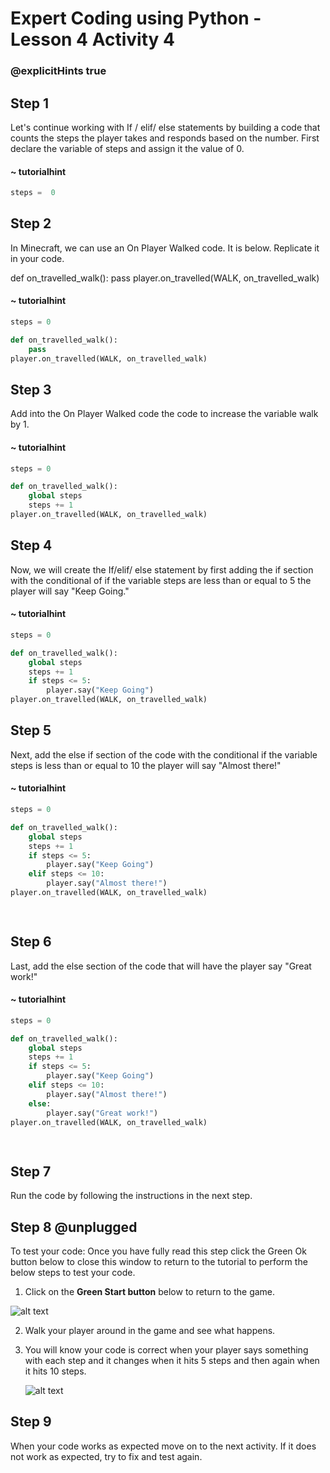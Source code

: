 # Expert Coding using Python - Lesson 4 Activity 4
### @explicitHints true

## Step 1

Let's continue working with If / elif/ else statements by building a code that counts the steps the player takes and responds based on the number. 
First declare the variable of steps and assign it the value of 0. 

#### ~ tutorialhint

```python 
steps =  0
```

## Step 2

In Minecraft, we can use an On Player Walked code.  It is below. Replicate it in your code. 

def on_travelled_walk():
    pass
player.on_travelled(WALK, on_travelled_walk)


#### ~ tutorialhint

```python 
steps = 0

def on_travelled_walk():
    pass
player.on_travelled(WALK, on_travelled_walk)

```

## Step 3

Add into the On Player Walked code the code to increase the variable walk by 1.

#### ~ tutorialhint

```python 
steps = 0

def on_travelled_walk():
    global steps
    steps += 1
player.on_travelled(WALK, on_travelled_walk)

```

## Step 4

Now, we will create the If/elif/ else statement by first adding the if section with the conditional of if the variable steps are less than or equal to 5 the player will say "Keep Going."
#### ~ tutorialhint

```python 
steps = 0

def on_travelled_walk():
    global steps
    steps += 1
    if steps <= 5:
        player.say("Keep Going")
player.on_travelled(WALK, on_travelled_walk)

```

## Step 5

Next, add the else if section of the code with the conditional if the variable steps is less than or equal to 10 the player will say "Almost there!"

#### ~ tutorialhint

```python 
steps = 0

def on_travelled_walk():
    global steps
    steps += 1
    if steps <= 5:
        player.say("Keep Going")
    elif steps <= 10:
        player.say("Almost there!")
player.on_travelled(WALK, on_travelled_walk)

	
```

## Step 6

Last, add the else section of the code that will have the player say "Great work!"

#### ~ tutorialhint

```python 
steps = 0

def on_travelled_walk():
    global steps
    steps += 1
    if steps <= 5:
        player.say("Keep Going")
    elif steps <= 10:
        player.say("Almost there!")
    else:
        player.say("Great work!")
player.on_travelled(WALK, on_travelled_walk)

	
```

## Step 7

Run the code by following the instructions in the next step.


## Step 8 @unplugged

To test your code:
Once you have fully read this step click the Green Ok button below to close this window to return to the tutorial to perform the below steps to test your code.

1. Click on the **Green Start button** below to return to the game.

  

![alt text](https://expertjs.codingcredentials.com/Lesson1/1.1/1.JPG?raw=true  "Start")

2.  Walk your player around in the game and see what happens. 
3. You will know your code is correct when your player says something with each step and it changes when it hits 5 steps and then again when it hits 10 steps. 
   
   ![alt text](https://expertjs.codingcredentials.com/Lesson4/4.2/4.2.1.jpg?raw=true  "Code")


## Step 9

When your code works as expected move on to the next activity.
If it does not work as expected, try to fix and test again.